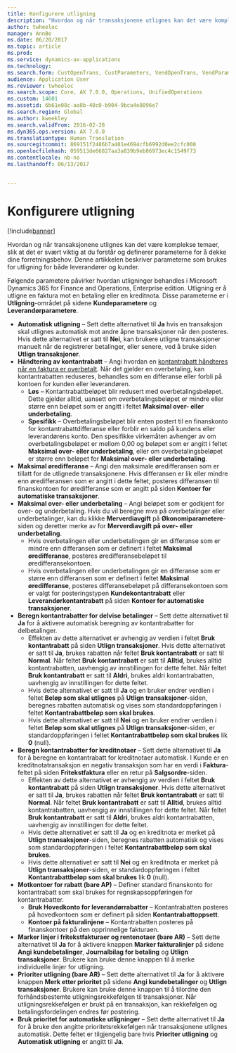 ```yaml
---
title: Konfigurere utligning
description: "Hvordan og når transaksjonene utlignes kan det være komplekse temaer, slik at det er svært viktig at du forstår og definerer parameterne for å dekke dine forretningsbehov. Denne artikkelen beskriver parameterne som brukes for utligning for både leverandører og kunder."
author: twheeloc
manager: AnnBe
ms.date: 06/20/2017
ms.topic: article
ms.prod: 
ms.service: dynamics-ax-applications
ms.technology: 
ms.search.form: CustOpenTrans, CustParameters, VendOpenTrans, VendParameters
audience: Application User
ms.reviewer: twheeloc
ms.search.scope: Core, AX 7.0.0, Operations, UnifiedOperations
ms.custom: 14601
ms.assetid: 6b61e08c-aa8b-40c0-b904-9bca4e8096e7
ms.search.region: Global
ms.author: kweekley
ms.search.validFrom: 2016-02-28
ms.dyn365.ops.version: AX 7.0.0
ms.translationtype: Human Translation
ms.sourcegitcommit: 869151f2486b7a481e4694cfb6992d0ee2cfc008
ms.openlocfilehash: 059513de66827aa3a839b9eb06973ec4c1549f73
ms.contentlocale: nb-no
ms.lasthandoff: 06/13/2017


---
```


# <a name="configure-settlement"></a>Konfigurere utligning

[!include[banner](../includes/banner.md)]


Hvordan og når transaksjonene utlignes kan det være komplekse temaer, slik at det er svært viktig at du forstår og definerer parameterne for å dekke dine forretningsbehov. Denne artikkelen beskriver parameterne som brukes for utligning for både leverandører og kunder. 

Følgende parametere påvirker hvordan utligninger behandles i Microsoft Dynamics 365 for Finance and Operations, Enterprise edition. Utligning er å utligne en faktura mot en betaling eller en kreditnota. Disse parameterne er i **Utligning**-området på sidene **Kundeparametere** og **Leverandørparametere**.

-   **Automatisk utligning** – Sett dette alternativet til **Ja** hvis en transaksjon skal utlignes automatisk mot andre åpne transaksjoner når den posteres. Hvis dette alternativet er satt til **Nei**, kan brukere utligne transaksjoner manuelt når de registrerer betalinger, eller senere, ved å bruke siden **Utlign transaksjoner**.
-   **Håndtering av kontantrabatt** – Angi hvordan en [kontantrabatt håndteres når en faktura er overbetalt](cash-discount-handling-overpayments.md). Når det gjelder en overbetaling, kan kontantrabatten reduseres, behandles som en differanse eller forbli på kontoen for kunden eller leverandøren.
    -   **Løs** – Kontantrabattbeløpet blir redusert med overbetalingsbeløpet. Dette gjelder alltid, uansett om overbetalingsbeløpet er mindre eller større enn beløpet som er angitt i feltet **Maksimal over- eller underbetaling**.
    -   **Spesifikk** – Overbetalingsbeløpet blir enten postert til en finanskonto for kontantrabattdifferanse eller forblir en saldo på kundens eller leverandørens konto. Den spesifikke virkemåten avhenger av om overbetalingsbeløpet er mellom 0,00 og beløpet som er angitt i feltet **Maksimal over- eller underbetaling**, eller om overbetalingsbeløpet er større enn beløpet for **Maksimal over- eller underbetaling**.
-   **Maksimal øredifferanse** – Angi den maksimale øredifferansen som er tillatt for de utlignede transaksjonene. Hvis differansen er lik eller mindre enn øredifferansen som er angitt i dette feltet, posteres differansen til finanskontoen for øredifferanse som er angitt på siden **Kontoer for automatiske transaksjoner**.
-   **Maksimal over- eller underbetaling** – Angi beløpet som er godkjent for over- og underbetaling. Hvis du vil beregne mva på overbetalinger eller underbetalinger, kan du klikke **Merverdiavgift** på **Økonomiparametere**-siden og deretter merke av for **Merverdiavgift på over- eller underbetaling**.
    -   Hvis overbetalingen eller underbetalingen gir en differanse som er mindre enn differansen som er definert i feltet **Maksimal øredifferanse**, posteres øredifferansebeløpet til øredifferansekontoen.
    -   Hvis overbetalingen eller underbetalingen gir en differanse som er større enn differansen som er definert i feltet **Maksimal øredifferanse**, posteres differansebeløpet på differansekontoen som er valgt for posteringstypen **Kundekontantrabatt** eller **Leverandørkontantrabatt** på siden **Kontoer for automatiske transaksjoner**.
-   **Beregn kontantrabatter for delvise betalinger** – Sett dette alternativet til **Ja** for å aktivere automatisk beregning av kontantrabatter for delbetalinger.
    -   Effekten av dette alternativet er avhengig av verdien i feltet **Bruk kontantrabatt** på siden **Utlign transaksjoner**. Hvis dette alternativet er satt til **Ja**, brukes rabatten når feltet **Bruk kontantrabatt** er satt til **Normal**. Når feltet **Bruk kontantrabatt** er satt til **Alltid**, brukes alltid kontantrabatten, uavhengig av innstillingen for dette feltet. Når feltet **Bruk kontantrabatt** er satt til **Aldri**, brukes aldri kontantrabatten, uavhengig av innstillingen for dette feltet.
    -   Hvis dette alternativet er satt til **Ja** og en bruker endrer verdien i feltet **Beløp som skal utlignes** på **Utlign transaksjoner**-siden, beregnes rabatten automatisk og vises som standardoppføringen i feltet **Kontantrabattbeløp som skal brukes**.
    -   Hvis dette alternativet er satt til **Nei** og en bruker endrer verdien i feltet **Beløp som skal utlignes** på **Utlign transaksjoner**-siden, er standardoppføringen i feltet **Kontantrabattbeløp som skal brukes** lik **0** (null).
-   **Beregn kontantrabatter for kreditnotaer** – Sett dette alternativet til **Ja** for å beregne en kontantrabatt for kreditnotaer automatisk. I Kunde er en kreditnotatransaksjon en negativ transaksjon som har en verdi i **Faktura**-feltet på siden **Fritekstfaktura** eller en retur på **Salgsordre**-siden.
    -   Effekten av dette alternativet er avhengig av verdien i feltet **Bruk kontantrabatt** på siden **Utlign transaksjoner**. Hvis dette alternativet er satt til **Ja**, brukes rabatten når feltet ****Bruk kontantrabatt**** er satt til **Normal**. Når feltet ****Bruk kontantrabatt**** er satt til **Alltid**, brukes alltid kontantrabatten, uavhengig av innstillingen for dette feltet. Når feltet ****Bruk kontantrabatt**** er satt til **Aldri**, brukes aldri kontantrabatten, uavhengig av innstillingen for dette feltet.
    -   Hvis dette alternativet er satt til **Ja** og en kreditnota er merket på **Utlign transaksjoner**-siden, beregnes rabatten automatisk og vises som standardoppføringen i feltet **Kontantrabattbeløp som skal brukes**.
    -   Hvis dette alternativet er satt til **Nei** og en kreditnota er merket på **Utlign transaksjoner**-siden, er standardoppføringen i feltet **Kontantrabattbeløp som skal brukes** lik **0** (null).
-   **Motkontoer for rabatt (bare AP)** – Definer standard finanskonto for kontantrabatt som skal brukes for regnskapsoppføringen for kontantrabatter.
    -   **Bruk Hovedkonto for leverandørrabatter** – Kontantrabatten posteres på hovedkontoen som er definert på siden **Kontantrabattoppsett**.
    -   **Kontoer på fakturalinjene** – Kontantrabatten posteres på finanskontoer på den opprinnelige fakturaen.
-   **Marker linjer i fritekstfakturaer og rentenotaer (bare AR)** – Sett dette alternativet til **Ja** for å aktivere knappen **Marker fakturalinjer** på sidene **Angi kundebetalinger**, **Journalbilag for betaling** og **Utlign transaksjoner**. Brukere kan bruke denne knappen til å merke individuelle linjer for utligning.
-   **Prioriter utligning (bare AR)** – Sett dette alternativet til **Ja** for å aktivere knappen **Merk etter prioritet** på sidene **Angi kundebetalinger** og **Utlign transaksjoner**. Brukere kan bruke denne knappen til å tilordne den forhåndsbestemte utligningsrekkefølgen til transaksjoner.  Når utligningsrekkefølgen er brukt på en transaksjon, kan rekkefølgen og betalingsfordelingen endres før postering.
-   **Bruk prioritet for automatiske utligninger** – Sett dette alternativet til **Ja** for å bruke den angitte prioritetsrekkefølgen når transaksjonene utlignes automatisk. Dette feltet er tilgjengelig bare hvis **Prioriter utligning** og **Automatisk utligning** er angitt til **Ja**.





